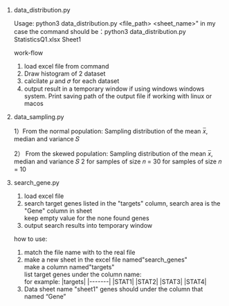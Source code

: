 
1. data_distribution.py

   Usage: python3 data_distribution.py <file_path> <sheet_name>"
   in my case the command should be：python3 data_distribution.py StatisticsQ1.xlsx Sheet1
    
    work-flow
    1) load excel file from command
    2) Draw histogram of 2 dataset 
    3) calcilate 𝜇 and 𝜎 for each dataset
    4) output result in a temporary window if using windows windows system. Print saving path of the output file if working with linux or macos
3. data_sampling.py

    1）From the normal population: Sampling distribution of the mean 𝑥̅, median and variance 𝑆
    
    2） From the skewed population: Sampling distribution of the mean 𝑥̅, median and variance 𝑆
2
for samples of size 𝑛 = 30
for samples of size 𝑛 = 10


4. search_gene.py
    1) load excel file
    2) search target genes listed in the "targets" column, search area is the "Gene" column in sheet
       <br> keep empty value for the none found genes
    3) output search results into temporary window

    how to use:
    1) match the file name with to the real file
    2) make a new sheet in the excel file named"search_genes"
      <br>make a column named"targets" 
       <br>list target genes under the column name:
       <br>for example:
        |targets|
        |-------|
        |STAT1|
        |STAT2|
        |STAT3|
        |STAT4|
    3) Data sheet name "sheet1"
        genes should under the column that named “Gene”
